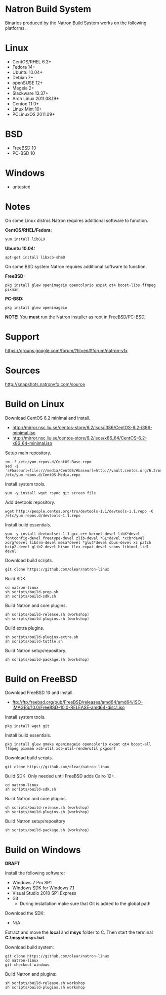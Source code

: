 Natron Build System
===================

Binaries produced by the Natron Build System works on the following platforms.

Linux
=====

 - CentOS/RHEL 6.2+
 - Fedora 14+
 - Ubuntu 10.04+
 - Debian 7+
 - openSUSE 12+
 - Mageia 2+
 - Slackware 13.37+
 - Arch Linux 2011.08.19+
 - Gentoo 11.0+
 - Linux Mint 10+
 - PCLinuxOS 2011.09+

BSD
===

 - FreeBSD 10
 - PC-BSD 10

Windows
=======

 - untested

Notes
=====

On some Linux distros Natron requires additional software to function.

**CentOS/RHEL/Fedora:**

```
yum install libGLU
```

**Ubuntu 10.04:**

```
apt-get install libxcb-shm0
```

On some BSD system Natron requires additional software to function.

**FreeBSD:**

```
pkg install glew openimageio opencolorio expat qt4 boost-libs ffmpeg pixman
```

**PC-BSD:**

```
pkg install glew openimageio
```

**NOTE!** You **must** run the Natron installer as root in FreeBSD/PC-BSD.

Support
=======

https://groups.google.com/forum/?hl=en#!forum/natron-vfx

Sources
=======

http://snapshots.natronvfx.com/source

Build on Linux
==============

Download CentOS 6.2 minimal and install.

 * http://mirror.nsc.liu.se/centos-store/6.2/isos/i386/CentOS-6.2-i386-minimal.iso
 * http://mirror.nsc.liu.se/centos-store/6.2/isos/x86_64/CentOS-6.2-x86_64-minimal.iso

Setup main repository.

```
rm -f /etc/yum.repos.d/CentOS-Base.repo
sed -i 's#baseurl=file:///media/CentOS/#baseurl=http://vault.centos.org/6.2/os/$basearch/#;s/enabled=0/enabled=1/;s/gpgcheck=1/gpgcheck=0/;/file:/d' /etc/yum.repos.d/CentOS-Media.repo
```

Install system tools.

```
yum -y install wget rsync git screen file
```

Add devtools repository.

```
wget http://people.centos.org/tru/devtools-1.1/devtools-1.1.repo -O /etc/yum.repos.d/devtools-1.1.repo
```

Install build essentials.

```
yum -y install devtoolset-1.1 gcc-c++ kernel-devel libX*devel fontconfig-devel freetype-devel zlib-devel *GL*devel *xcb*devel xorg*devel libdrm-devel mesa*devel *glut*devel dbus-devel xz patch bzip2-devel glib2-devel bison flex expat-devel scons libtool-ltdl-devel
```

Download build scripts.

```
git clone https://github.com/olear/natron-linux
```

Build SDK.

```
cd natron-linux
sh scripts/build-prep.sh
sh scripts/build-sdk.sh
```

Build Natron and core plugins.

```
sh scripts/build-release.sh (workshop)
sh scripts/build-plugins.sh (workshop)
```

Build extra plugins.

```
sh scripts/build-plugins-extra.sh
sh scripts/build-tuttle.sh
```

Build Natron setup/repository.

```
sh scripts/build-package.sh (workshop)
```

Build on FreeBSD
================

Download FreeBSD 10 and install.

 * ftp://ftp.freebsd.org/pub/FreeBSD/releases/amd64/amd64/ISO-IMAGES/10.0/FreeBSD-10.0-RELEASE-amd64-disc1.iso

Install system tools.

```
pkg install wget git
```

Install build essentials.

```
pkg install glew gmake openimageio opencolorio expat qt4 boost-all ffmpeg pixman xcb-util xcb-util-renderutil pkgconf
```

Download build scripts.

```
git clone https://github.com/olear/natron-linux
```

Build SDK. Only needed until FreeBSD adds Cairo 12+.

```
cd natron-linux
sh scripts/build-sdk.sh
```

Build Natron and core plugins.

```
sh scripts/build-release.sh (workshop)
sh scripts/build-plugins.sh (workshop)
```

Build Natron setup/repository

```
sh scripts/build-package.sh (workshop)
```

Build on Windows
================

**DRAFT**

Install the following software:

 * Windows 7 Pro SP1
 * Windows SDK for Windows 7.1
 * Visual Studio 2010 SP1 Express
 * Git
   * During installation make sure that Git is added to the global path


Download the SDK:

 * N/A

Extract and move the **local** and **msys** folder to C. Then start the terminal **C:\msys\msys.bat**.

Download build system:

```
git clone https://github.com/olear/natron-linux
cd natron-linux
git checkout windows
```

Build Natron and plugins:

```
sh scripts/build-release.sh workshop
sh scripts/build-plugins.sh workshop
```

